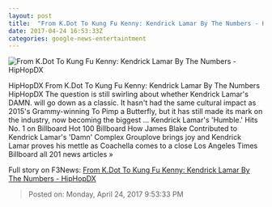 ```yaml
---
layout: post
title:  "From K.Dot To Kung Fu Kenny: Kendrick Lamar By The Numbers - HipHopDX"
date: 2017-04-24 16:53:33Z
categories: google-news-entertaintment
---
```


![From K.Dot To Kung Fu Kenny: Kendrick Lamar By The Numbers - HipHopDX](http://s3.amazonaws.com/hiphopdx-production/2017/04/170421-Kendrick-Lamar-827x620.jpg)

HipHopDX From K.Dot To Kung Fu Kenny: Kendrick Lamar By The Numbers HipHopDX The question is still swirling about whether Kendrick Lamar's DAMN. will go down as a classic. It hasn't had the same cultural impact as 2015's Grammy-winning To Pimp a Butterfly, but it has still made its mark on the industry, now becoming the biggest ... Kendrick Lamar's 'Humble.' Hits No. 1 on Billboard Hot 100 Billboard How James Blake Contributed to Kendrick Lamar's 'Damn' Complex Grouplove brings joy and Kendrick Lamar proves his mettle as Coachella comes to a close Los Angeles Times Billboard all 201 news articles »


Full story on F3News: [From K.Dot To Kung Fu Kenny: Kendrick Lamar By The Numbers - HipHopDX](http://www.f3nws.com/n/mgkygD)

> Posted on: Monday, April 24, 2017 9:53:33 PM
